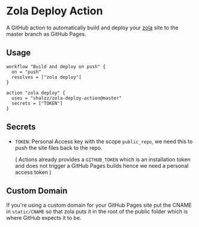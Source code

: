 # Zola Deploy Action

A GitHub action to automatically build and deploy your [zola] site to the master
branch as GitHub Pages.

## Usage

```
workflow "Build and deploy on push" {
  on = "push"
  resolves = ["zola deploy"]
}

action "zola deploy" {
  uses = "shalzz/zola-deploy-action@master"
  secrets = ["TOKEN"]
}
```

## Secrets

 * `TOKEN`: Personal Access key with the scope `public_repo`, we need this
    to push the site files back to the repo.
    
    ( Actions already provides a `GITHUB_TOKEN` which is an installation token and does not trigger a GitHub Pages builds hence we need a personal access token )

## Custom Domain 

If you're using a custom domain for your GitHub Pages site put the CNAME 
in `static/CNAME` so that zola puts it in the root of the public folder
which is where GitHub expects it to be.

[zola]: https://github.com/getzola/zola
